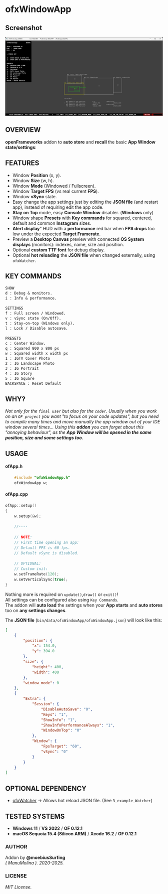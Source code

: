 # ofxWindowApp

## Screenshot
![screenshot](Capture.png)

## OVERVIEW
**openFrameworks** addon to **auto store** and **recall** the basic **App Window state/settings**:

## FEATURES
* Window **Position** (x, y). 
* Window **Size** (w, h). 
* Window **Mode** (Windowed / Fullscreen).
* Window **Target FPS** (vs real current **FPS**).
* Window **vSync** state. 
* Easy change the app settings just by editing the **JSON file** (and restart app), instead of requiring edit the app code.
* **Stay on Top** mode, easy **Console Window** disabler. (**Windows** only)
* Window shape **Presets** with **Key commands** for squared, centered, default and common **Instagram** sizes.
* **Alert display**" HUD with a **performance** red bar when **FPS drops** too low under the expected **Target Framerate**.
* Preview a **Desktop Canvas** preview with connected **OS System displays** (monitors): indexes, name, size and position.
* Optional **custom TTF font** for debug display.
* Optional **hot reloading** the **JSON file** when changed externally, using `ofxWatcher`.

## KEY COMMANDS
```
SHOW
d : Debug & monitors.  
i : Info & performance.  

SETTINGS
f : Full screen / Windowed.  
v : vSync state (On/Off).  
t : Stay-on-top (Windows only). 
l : Lock / Disable autosave.

PRESETS
c : Center Window.  
q : Squared 800 x 800 px
w : Squared width x width px
1 : IGTV Cover Photo
2 : IG Landscape Photo
3 : IG Portrait
4 : IG Story
5 : IG Square
BACKSPACE : Reset Default
```

## WHY?
_Not only for the `final user` but also for the `coder`. Usually when you work on an `OF project` you want "to focus on your code updates", but you need to compile many times and move manually the app window out of your IDE window several times... Using this **addon** you can forget about this "annoying behaviour", as the **App Window will be opened in the same position, size and some settings too**._  

## USAGE

#### ofApp.h
```.c++
    #include "ofxWindowApp.h"
    ofxWindowApp w;
```

#### ofApp.cpp

```.cpp 
ofApp::setup()
{
    w.setup(&w);

    //----

    // NOTE:
    // First time opening an app:
    // Default FPS is 60 fps.
    // Default vSync is disabled.

    // OPTIONAL: 
    // Custom init:
    w.setFrameRate(120);
    w.setVerticalSync(true);
}
```
Nothing more is required on `update()`,`draw()` or `exit()`!  
All settings can be configured also using `Key Commands`.  
The addon will **auto load** the settings when your **App starts** and **auto stores** too on **any settings changes**.  

The **JSON file** (`bin/data/ofxWindowApp/ofxWindowApp.json`) will look like this:  
```.json
[
    {
        "position": {
            "x": 154.0,
            "y": 394.0
        },
        "size": {
            "height": 400,
            "width": 400
        },
        "window_mode": 0
    },
    {
        "Extra": {
            "Session": {
                "DisableAutoSave": "0",
                "Keys": "1",
                "ShowInfo": "1",
                "ShowInfoPerformanceAlways": "1",
                "WindowOnTop": "0"
            },
            "Window": {
                "FpsTarget": "60",
                "vSync": "0"
            }
        }
    }
]
```

## OPTIONAL DEPENDENCY
- [ofxWatcher](https://github.com/nariakiiwatani/ofxWatcher) -> Allows hot reload JSON file. (See `3_example_Watcher`)

## TESTED SYSTEMS
- **Windows 11** / **VS 2022** / **OF 0.12.1**
- **macOS Sequoia 15.4 (Silicon ARM)** / **Xcode 16.2** / **OF 0.12.1**

### AUTHOR
Addon by **@moebiusSurfing**  
*( ManuMolina ). 2020-2025.*

### LICENSE
*MIT License.*